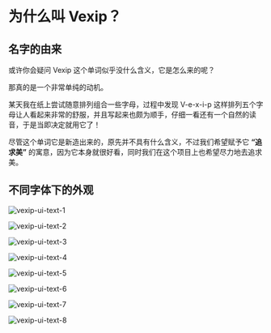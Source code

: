 # 为什么叫 Vexip？

## 名字的由来

或许你会疑问 Vexip 这个单词似乎没什么含义，它是怎么来的呢？

那真的是一个非常单纯的动机。

某天我在纸上尝试随意排列组合一些字母，过程中发现 V-e-x-i-p 这样排列五个字母让人看起来非常的舒服，并且写起来也颇为顺手，仔细一看还有一个自然的读音，于是当即决定就用它了！

尽管这个单词它是新造出来的，原先并不具有什么含义，不过我们希望赋予它 **“追求美”** 的寓意，因为它本身就很好看，同时我们在这个项目上也希望尽力地去追求美。

## 不同字体下的外观

![vexip-ui-text-1](/vexip-ui-text-1.webp)

![vexip-ui-text-2](/vexip-ui-text-2.webp)

![vexip-ui-text-3](/vexip-ui-text-3.webp)

![vexip-ui-text-4](/vexip-ui-text-4.webp)

![vexip-ui-text-5](/vexip-ui-text-5.webp)

![vexip-ui-text-6](/vexip-ui-text-6.webp)

![vexip-ui-text-7](/vexip-ui-text-7.webp)

![vexip-ui-text-8](/vexip-ui-text-8.webp)

